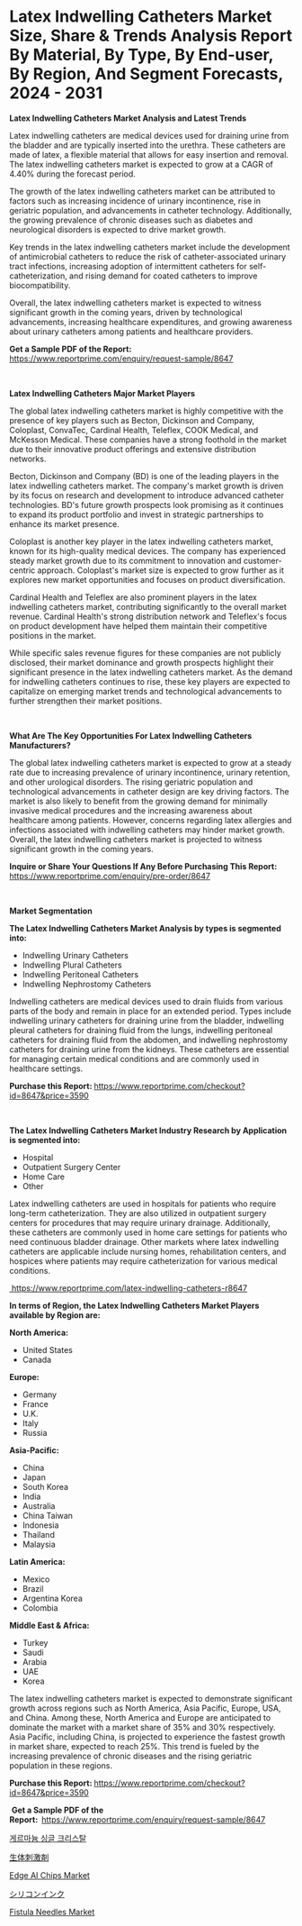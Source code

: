 <p><h1>Latex Indwelling Catheters Market Size, Share & Trends Analysis Report By Material, By Type, By End-user, By Region, And Segment Forecasts, 2024 - 2031</h1></p><p><strong>Latex Indwelling Catheters Market Analysis and Latest Trends</strong></p>
<p><p>Latex indwelling catheters are medical devices used for draining urine from the bladder and are typically inserted into the urethra. These catheters are made of latex, a flexible material that allows for easy insertion and removal. The latex indwelling catheters market is expected to grow at a CAGR of 4.40% during the forecast period.</p><p>The growth of the latex indwelling catheters market can be attributed to factors such as increasing incidence of urinary incontinence, rise in geriatric population, and advancements in catheter technology. Additionally, the growing prevalence of chronic diseases such as diabetes and neurological disorders is expected to drive market growth.</p><p>Key trends in the latex indwelling catheters market include the development of antimicrobial catheters to reduce the risk of catheter-associated urinary tract infections, increasing adoption of intermittent catheters for self-catheterization, and rising demand for coated catheters to improve biocompatibility.</p><p>Overall, the latex indwelling catheters market is expected to witness significant growth in the coming years, driven by technological advancements, increasing healthcare expenditures, and growing awareness about urinary catheters among patients and healthcare providers.</p></p>
<p><strong>Get a Sample PDF of the Report:&nbsp;</strong> <a href="https://www.reportprime.com/enquiry/request-sample/8647">https://www.reportprime.com/enquiry/request-sample/8647</a></p>
<p>&nbsp;</p>
<p><strong>Latex Indwelling Catheters Major Market Players</strong></p>
<p><p>The global latex indwelling catheters market is highly competitive with the presence of key players such as Becton, Dickinson and Company, Coloplast, ConvaTec, Cardinal Health, Teleflex, COOK Medical, and McKesson Medical. These companies have a strong foothold in the market due to their innovative product offerings and extensive distribution networks.</p><p>Becton, Dickinson and Company (BD) is one of the leading players in the latex indwelling catheters market. The company's market growth is driven by its focus on research and development to introduce advanced catheter technologies. BD's future growth prospects look promising as it continues to expand its product portfolio and invest in strategic partnerships to enhance its market presence.</p><p>Coloplast is another key player in the latex indwelling catheters market, known for its high-quality medical devices. The company has experienced steady market growth due to its commitment to innovation and customer-centric approach. Coloplast's market size is expected to grow further as it explores new market opportunities and focuses on product diversification.</p><p>Cardinal Health and Teleflex are also prominent players in the latex indwelling catheters market, contributing significantly to the overall market revenue. Cardinal Health's strong distribution network and Teleflex's focus on product development have helped them maintain their competitive positions in the market.</p><p>While specific sales revenue figures for these companies are not publicly disclosed, their market dominance and growth prospects highlight their significant presence in the latex indwelling catheters market. As the demand for indwelling catheters continues to rise, these key players are expected to capitalize on emerging market trends and technological advancements to further strengthen their market positions.</p></p>
<p>&nbsp;</p>
<p><strong>What Are The Key Opportunities For Latex Indwelling Catheters Manufacturers?</strong></p>
<p><p>The global latex indwelling catheters market is expected to grow at a steady rate due to increasing prevalence of urinary incontinence, urinary retention, and other urological disorders. The rising geriatric population and technological advancements in catheter design are key driving factors. The market is also likely to benefit from the growing demand for minimally invasive medical procedures and the increasing awareness about healthcare among patients. However, concerns regarding latex allergies and infections associated with indwelling catheters may hinder market growth. Overall, the latex indwelling catheters market is projected to witness significant growth in the coming years.</p></p>
<p><strong>Inquire or Share Your Questions If Any Before Purchasing This Report:</strong> <a href="https://www.reportprime.com/enquiry/pre-order/8647">https://www.reportprime.com/enquiry/pre-order/8647</a></p>
<p>&nbsp;</p>
<p><strong>Market Segmentation</strong></p>
<p><strong>The Latex Indwelling Catheters Market Analysis by types is segmented into:</strong></p>
<p><ul><li>Indwelling Urinary Catheters</li><li>Indwelling Plural Catheters</li><li>Indwelling Peritoneal Catheters</li><li>Indwelling Nephrostomy Catheters</li></ul></p>
<p><p>Indwelling catheters are medical devices used to drain fluids from various parts of the body and remain in place for an extended period. Types include indwelling urinary catheters for draining urine from the bladder, indwelling pleural catheters for draining fluid from the lungs, indwelling peritoneal catheters for draining fluid from the abdomen, and indwelling nephrostomy catheters for draining urine from the kidneys. These catheters are essential for managing certain medical conditions and are commonly used in healthcare settings.</p></p>
<p><strong>Purchase this Report:&nbsp;</strong><a href="https://www.reportprime.com/checkout?id=8647&price=3590">https://www.reportprime.com/checkout?id=8647&price=3590</a></p>
<p>&nbsp;</p>
<p><strong>The Latex Indwelling Catheters Market Industry Research by Application is segmented into:</strong></p>
<p><ul><li>Hospital</li><li>Outpatient Surgery Center</li><li>Home Care</li><li>Other</li></ul></p>
<p><p>Latex indwelling catheters are used in hospitals for patients who require long-term catheterization. They are also utilized in outpatient surgery centers for procedures that may require urinary drainage. Additionally, these catheters are commonly used in home care settings for patients who need continuous bladder drainage. Other markets where latex indwelling catheters are applicable include nursing homes, rehabilitation centers, and hospices where patients may require catheterization for various medical conditions.</p></p>
<p><a href="https://www.reportprime.com/latex-indwelling-catheters-r8647">&nbsp;https://www.reportprime.com/latex-indwelling-catheters-r8647</a></p>
<p><strong>In terms of Region, the Latex Indwelling Catheters Market Players available by Region are:</strong></p>
<p>
    <p> <strong> North America: </strong>
        <ul>
            <li>United States</li>
            <li>Canada</li>
        </ul>
        </p> 
    <p> <strong> Europe: </strong>
        <ul>
            <li>Germany</li>
            <li>France</li>
            <li>U.K.</li>
            <li>Italy</li>
            <li>Russia</li>
        </ul>
        </p> 
    <p> <strong> Asia-Pacific: </strong>
        <ul>
            <li>China</li>
            <li>Japan</li>
            <li>South Korea</li>
            <li>India</li>
            <li>Australia</li>
            <li>China Taiwan</li>
            <li>Indonesia</li>
            <li>Thailand</li>
            <li>Malaysia</li>
        </ul>
        </p> 
    <p> <strong> Latin America: </strong>
        <ul>
            <li>Mexico</li>
            <li>Brazil</li>
            <li>Argentina Korea</li>
            <li>Colombia</li>
        </ul>
        </p> 
    <p> <strong> Middle East & Africa: </strong>
        <ul>
            <li>Turkey</li>
            <li>Saudi</li>
            <li>Arabia</li>
            <li>UAE</li>
            <li>Korea</li>
        </ul>
    </p>
    </p>
<p><p>The latex indwelling catheters market is expected to demonstrate significant growth across regions such as North America, Asia Pacific, Europe, USA, and China. Among these, North America and Europe are anticipated to dominate the market with a market share of 35% and 30% respectively. Asia Pacific, including China, is projected to experience the fastest growth in market share, expected to reach 25%. This trend is fueled by the increasing prevalence of chronic diseases and the rising geriatric population in these regions.</p></p>
<p><strong>Purchase this Report: </strong><a href="https://www.reportprime.com/checkout?id=8647&price=3590">https://www.reportprime.com/checkout?id=8647&price=3590</a></p>
<p>&nbsp;<strong>Get a Sample PDF of the Report:&nbsp;&nbsp;</strong><a href="https://www.reportprime.com/enquiry/request-sample/8647">https://www.reportprime.com/enquiry/request-sample/8647</a></p>
<p><strong></strong></p>
<p><p><a href="https://medium.com/@mslonkoss78/germanium-%EB%8B%A8%EC%9D%BC-%EA%B2%B0%EC%A0%95-%EC%8B%9C%EC%9E%A5-%EC%A0%84%EB%A7%9D-%EC%99%84%EB%B2%BD%ED%95%9C-%EC%82%B0%EC%97%85-%EB%B6%84%EC%84%9D-2024%EB%85%84%EB%B6%80%ED%84%B0-2031%EB%85%84%EA%B9%8C%EC%A7%80-4bddc2c903b7">게르마늄 싱글 크리스탈</a></p><p><a href="https://github.com/laurenreichert/Market-Research-Report-List-2/blob/main/203713472522.md">生体刺激剤</a></p><p><a href="https://medium.com/@lucas.russell0876/edge-ai-chips-market-growth-outlook-from-2024-to-2031-and-it-is-projecting-at-5-3-9a3900931988">Edge AI Chips Market</a></p><p><a href="https://medium.com/@terrellconn2023/%E3%82%B0%E3%83%AD%E3%83%BC%E3%83%90%E3%83%AB%E3%82%B7%E3%83%AA%E3%82%B3%E3%83%BC%E3%83%B3%E3%82%A4%E3%83%B3%E3%82%AF%E5%B8%82%E5%A0%B4%E3%81%AE%E5%8C%85%E6%8B%AC%E7%9A%84%E3%81%AA%E5%88%86%E6%9E%90-%E6%88%90%E9%95%B7%E3%83%88%E3%83%AC%E3%83%B3%E3%83%89%E3%81%A8%E5%B8%82%E5%A0%B4%E4%BA%88%E6%B8%AC-2024%E5%B9%B4-2031%E5%B9%B4-2a6a9c2b1408">シリコンインク</a></p><p><a href="https://github.com/msbsaifansami/Market-Research-Report-List-1/blob/main/fistula-needles-market.md">Fistula Needles Market</a></p></p>